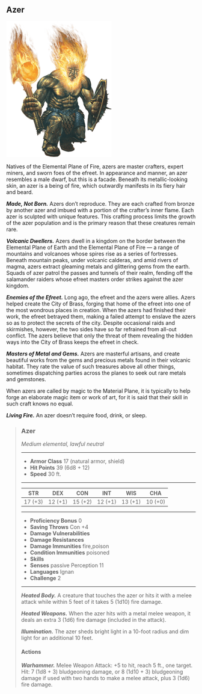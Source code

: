 ## Azer
![](Azer.png)

Natives of the Elemental Plane of Fire, azers are master crafters, expert miners, and sworn foes of the efreet. In appearance and manner, an azer resembles a male dwarf, but this is a facade. Beneath its metallic-looking skin, an azer is a being of fire, which outwardly manifests in its fiery hair and beard.

***Made, Not Born.*** Azers don’t reproduce. They are each crafted from bronze by another azer and imbued with a portion of the crafter’s inner flame. Each azer is sculpted with unique features. This crafting process limits the growth of the azer population and is the primary reason that these creatures remain rare.

***Volcanic Dwellers.*** Azers dwell in a kingdom on the border between the Elemental Plane of Earth and the Elemental Plane of Fire — a range of mountains and volcanoes whose spires rise as a series of fortresses. Beneath mountain peaks, under volcanic calderas, and amid rivers of magma, azers extract gleaming metals and glittering gems from the earth. Squads of azer patrol the passes and tunnels of their realm, fending off the salamander raiders whose efreet masters order strikes against the azer kingdom.

***Enemies of the Efreet.*** Long ago, the efreet and the azers were allies. Azers helped create the City of Brass, forging that home of the efreet into one of the most wondrous places in creation. When the azers had finished their work, the efreet betrayed them, making a failed attempt to enslave the azers so as to protect the secrets of the city. Despite occasional raids and skirmishes, however, the two sides have so far refrained from all-out conflict. The azers believe that only the threat of them revealing the hidden ways into the City of Brass keeps the efreet in check.

***Masters of Metal and Gems.*** Azers are masterful artisans, and create beautiful works from the gems and precious metals found in their volcanic habitat. They rate the value of such treasures above all other things, sometimes dispatching parties across the planes to seek out rare metals and gemstones.

When azers are called by magic to the Material Plane, it is typically to help forge an elaborate magic item or work of art, for it is said that their skill in such craft knows no equal.

***Living Fire.*** An azer doesn’t require food, drink, or sleep.

>### Azer
>*Medium elemental, lawful neutral*
>___
>- **Armor Class** 17 (natural armor, shield)
>- **Hit Points** 39 (6d8 + 12)
>- **Speed** 30 ft.
>___
>|**STR**|**DEX**|**CON**|**INT**|**WIS**|**CHA**|
>|:---:|:---:|:---:|:---:|:---:|:---:|
>|17 (+3)|12 (+1)|15 (+2)|12 (+1)|13 (+1)|10 (+0)|
>
>___
>- **Proficiency Bonus** 0
>- **Saving Throws** Con +4
>- **Damage Vulnerabilities** 
>- **Damage Resistances** 
>- **Damage Immunities** fire,poison
>- **Condition Immunities** poisoned
>- **Skills** 
>- **Senses** passive Perception 11
>- **Languages** Ignan
>- **Challenge** 2
>___
>***Heated Body.*** A creature that touches the azer or hits it with a melee attack while within 5 feet of it takes 5 (1d10) fire damage.
>
>***Heated Weapons.*** When the azer hits with a metal melee weapon, it deals an extra 3 (1d6) fire damage (included in the attack).
>
>***Illumination.*** The azer sheds bright light in a 10-foot radius and dim light for an additional 10 feet.
>
>#### Actions
>***Warhammer.*** Melee Weapon Attack: +5 to hit, reach 5 ft., one target. Hit: 7 (1d8 + 3) bludgeoning damage, or 8 (1d10 + 3) bludgeoning damage if used with two hands to make a melee attack, plus 3 (1d6) fire damage.
>
